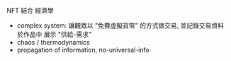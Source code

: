 
NFT 結合 經濟學
- complex system:
  讓觀眾以 "免費虛擬貨幣" 的方式做交易, 並記錄交易資料於作品中
  展示 "供給-需求"
- chaos / thermodynamics
- propagation of information, no-universal-info